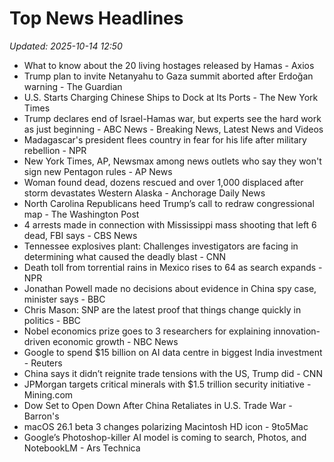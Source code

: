 # Top News Headlines

_Updated: 2025-10-14 12:50_

- What to know about the 20 living hostages released by Hamas - Axios
- Trump plan to invite Netanyahu to Gaza summit aborted after Erdoğan warning - The Guardian
- U.S. Starts Charging Chinese Ships to Dock at Its Ports - The New York Times
- Trump declares end of Israel-Hamas war, but experts see the hard work as just beginning - ABC News - Breaking News, Latest News and Videos
- Madagascar's president flees country in fear for his life after military rebellion - NPR
- New York Times, AP, Newsmax among news outlets who say they won't sign new Pentagon rules - AP News
- Woman found dead, dozens rescued and over 1,000 displaced after storm devastates Western Alaska - Anchorage Daily News
- North Carolina Republicans heed Trump’s call to redraw congressional map - The Washington Post
- 4 arrests made in connection with Mississippi mass shooting that left 6 dead, FBI says - CBS News
- Tennessee explosives plant: Challenges investigators are facing in determining what caused the deadly blast - CNN
- Death toll from torrential rains in Mexico rises to 64 as search expands - NPR
- Jonathan Powell made no decisions about evidence in China spy case, minister says - BBC
- Chris Mason: SNP are the latest proof that things change quickly in politics - BBC
- Nobel economics prize goes to 3 researchers for explaining innovation-driven economic growth - NBC News
- Google to spend $15 billion on AI data centre in biggest India investment - Reuters
- China says it didn’t reignite trade tensions with the US, Trump did - CNN
- JPMorgan targets critical minerals with $1.5 trillion security initiative - Mining.com
- Dow Set to Open Down After China Retaliates in U.S. Trade War - Barron's
- macOS 26.1 beta 3 changes polarizing Macintosh HD icon - 9to5Mac
- Google’s Photoshop-killer AI model is coming to search, Photos, and NotebookLM - Ars Technica